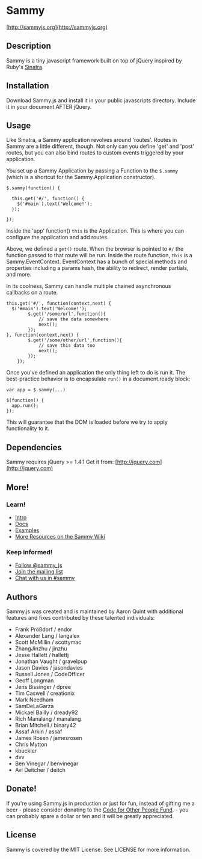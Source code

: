 # Sammy

[http://sammyjs.org](http://sammyjs.org)

## Description

Sammy is a tiny javascript framework built on top of jQuery inspired by Ruby's [Sinatra](http://sinatrarb.com).

## Installation

Download Sammy.js and install it in your public javascripts directory.
Include it in your document AFTER jQuery.

## Usage

Like Sinatra, a Sammy application revolves around 'routes'. Routes in Sammy are a little different, though. Not only can you define 'get' and 'post' routes, but you can also bind routes to custom events triggered by your application.

You set up a Sammy Application by passing a Function to the `$.sammy` (which is a shortcut for the Sammy.Application constructor).

    $.sammy(function() {

      this.get('#/', function() {
        $('#main').text('Welcome!');
      });

    });

Inside the 'app' function() `this` is the Application. This is where you can configure the application and add routes.

Above, we defined a `get()` route. When the browser is pointed to `#/` the function passed to that route will be run. Inside the route function, `this` is a Sammy.EventContext. EventContext has a bunch of special methods and properties including a params hash, the ability to redirect, render partials, and more.

In its coolness, Sammy can handle multiple chained asynchronous callbacks on a route.

    this.get('#/', function(context,next) {
      $('#main').text('Welcome!');
			$.get('/some/url',function(){
				// save the data somewhere
				next();
			});
    }, function(context,next) {
			$.get('/some/other/url',function(){
				// save this data too
				next();
			});
		});


Once you've defined an application the only thing left to do is run it. The best-practice behavior is to encapsulate `run()` in a document.ready block:

    var app = $.sammy(...)

    $(function() {
      app.run();
    });

This will guarantee that the DOM is loaded before we try to apply functionality to it.

## Dependencies

Sammy requires jQuery >= 1.4.1
Get it from: [http://jquery.com](http://jquery.com)

## More!

### Learn!

* [Intro](http://code.quirkey.com/sammy)
* [Docs](http://code.quirkey.com/sammy/docs/)
* [Examples](http://github.com/quirkey/sammy/tree/master/examples/)
* [More Resources on the Sammy Wiki](http://github.com/quirkey/sammy/wiki/)

### Keep informed!

* [Follow @sammy_js](http://twitter.com/sammy_js)
* [Join the mailing list](http://groups.google.com/group/sammyjs)
* [Chat with us in #sammy](irc://irc.freenode.net/#sammy)

## Authors

Sammy.js was created and is maintained by Aaron Quint <aaron at quirkey.com> with additional features and fixes contributed by these talented individuals:

* Frank Prößdorf / endor
* Alexander Lang / langalex
* Scott McMillin / scottymac
* ZhangJinzhu / jinzhu
* Jesse Hallett / hallettj
* Jonathan Vaught / gravelpup
* Jason Davies / jasondavies
* Russell Jones / CodeOfficer
* Geoff Longman
* Jens Bissinger / dpree
* Tim Caswell / creationix
* Mark Needham
* SamDeLaGarza
* Mickael Bailly / dready92
* Rich Manalang / manalang
* Brian Mitchell / binary42
* Assaf Arkin / assaf
* James Rosen / jamesrosen
* Chris Mytton
* kbuckler
* dvv
* Ben Vinegar / benvinegar
* Avi Deitcher / deitch

## Donate!

If you're using Sammy.js in production or just for fun, instead of gifting me a beer - please consider donating to the [Code for Other People Fund](http://pledgie.com/campaigns/15239). - you can probably spare a dollar or ten and it will be greatly appreciated.

## License

Sammy is covered by the MIT License. See LICENSE for more information.

